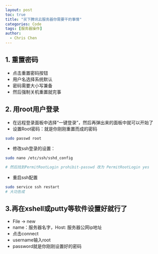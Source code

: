 ```yaml
---
layout: post
toc: true
title: "买下腾讯云服务器你需要干的事情"
categories: Code
tags: [服务器操作]
author:
  - Chris Chen
---
```


## 1. 重置密码

* 点击重置密码按钮
* 用户名选择系统默认
* 密码需要大小写兼备
* 然后强制关机重置就完事


## 2. 用root用户登录

* 在远程登录面板中选择“一键登录”，然后再弹出来的面板中就可以开始了
* 设置Root密码：就是你刚刚重置而成的密码
```bash
sudo passwd root
```
* 修改ssh登录的设置：
```bash
sudo nano /etc/ssh/sshd_config

# 然后找到PermitRootLogin prohibit-passwd 改为 PermitRootLogin yes
```

* 重启ssh配置
```bash
sudo service ssh restart
# 大功告成
```

## 3.再在xshell或putty等软件设置好就行了

* File -> new
* name：服务器名字，Host: 服务器公网ip地址
* 点击connect
* username输入root
* password就是你刚刚设置好的密码
